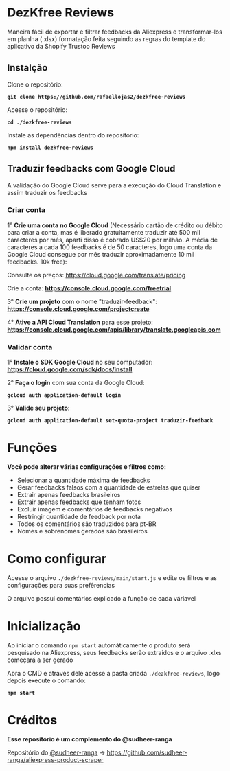 # DezKfree Reviews
Maneira fácil de exportar e filtrar feedbacks da Aliexpress e transformar-los em planlha (.xlsx) formatação feita seguindo as regras do template do aplicativo da Shopify Trustoo Reviews

## Instalção
Clone o repositório:

**`git clone https://github.com/rafaellojas2/dezkfree-reviews`**

Acesse o repositório:

**`cd ./dezkfree-reviews`**

Instale as dependências dentro do repositório:

**`npm install dezkfree-reviews`**

## Traduzir feedbacks com Google Cloud

A validação do Google Cloud serve para a execução do Cloud Translation e assim traduzir os feedbacks

### Criar conta

1° **Crie uma conta no Google Cloud** (Necessário cartão de crédito ou débito para criar a conta, mas é liberado gratuitamente traduzir até 500 mil caracteres por mês, aparti disso é cobrado US$20 por milhão. A média de caracteres a cada 100 feedbacks é de 50 caracteres, logo uma conta da Google Cloud consegue por mês traduzir aproximadamente 10 mil feedbacks. 10k free): 

Consulte os preços: https://cloud.google.com/translate/pricing

Crie a conta: **https://console.cloud.google.com/freetrial**

3° **Crie um projeto** com o nome "traduzir-feedback": **https://console.cloud.google.com/projectcreate**

4° **Ative a API Cloud Translation** para esse projeto: **https://console.cloud.google.com/apis/library/translate.googleapis.com**

### Validar conta

1° **Instale o SDK Google Cloud** no seu computador: **https://cloud.google.com/sdk/docs/install**

2° **Faça o login** com sua conta da Google Cloud:

**`gcloud auth application-default login`**

3° **Valide seu projeto**:

**`gcloud auth application-default set-quota-project traduzir-feedback`**

# Funções
**Você pode alterar várias configurações e filtros como:**
- Selecionar a quantidade máxima de feedbacks
- Gerar feedbacks falsos com a quantidade de estrelas que quiser
- Extrair apenas feedbacks brasileiros
- Extrair apenas feedbacks que tenham fotos
- Excluir imagem e comentários de feedbacks negativos
- Restringir quantidade de feedback por nota
- Todos os comentários são traduzidos para pt-BR
- Nomes e sobrenomes gerados são brasileiros

# Como configurar

Acesse o arquivo `./dezkfree-reviews/main/start.js` e edite os filtros e as configurações para suas prefêrencias

O arquivo possui comentários explicado a função de cada váriavel

# Inicialização

Ao iniciar o comando `npm start` automáticamente o produto será pesquisado na Aliexpress, seus feedbacks serão extraidos e o arquivo .xlxs começará a ser gerado

Abra o CMD e através dele acesse a pasta criada `./dezkfree-reviews`, logo depois execute o comando:

**`npm start`**

# Créditos

**Esse repositório é um complemento do @sudheer-ranga**

Repositório do [@sudheer-ranga](https://github.com/sudheer-ranga) → https://github.com/sudheer-ranga/aliexpress-product-scraper
